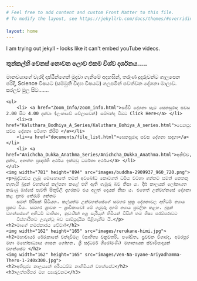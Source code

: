 ```yaml
---
# Feel free to add content and custom Front Matter to this file.
# To modify the layout, see https://jekyllrb.com/docs/themes/#overriding-theme-defaults

layout: home
---
```


 



I am trying out jekyll - looks like it can't embed youTube videos.




<h3>තුන්කල්හි වෙනස් නොවන ලොව එකම විශ්ව දර්ශනය..... </h3>
    මානවයාගේ වැරදි දෘෂ්ඨීන්ගෙන් මුදවා ගැනීමේ අදහසින්, තරුණ දූදරුවන්ට ගැලපෙන පරිදි, Science විෂයට (සම්මුති විද්‍යා විෂයට) ගලපමින් පවත්වන දේශනා මාලාව. සරලව මුල සිට…….

    <ul>
        <li> <a href="Zoom_Info/zoom_info.html">සජීවි දේශනා සෑම සෙනසුරාදා සවස 2.00 සිට 4.00 දක්වා (ලංකාවේ වේලාවෙන්) සම්බන්ද වීමට Click Here</a> </li>
        <li><a href="Kaluthara_Bodhiya_A_Series/Kaluthara_Bohiya_A_series.html">සෙනසුරාදා සවස දේශනා පටිගත කිරීම් </a></li>
        <li><a href="documents/file_list.html">සෙනසුරාදා සවස දේශනා සඳහා</a></li>
        <li> <a href="Anichcha_Dukka_Anathma_Series/Anichcha_Dukka_Anathma.html">අනිච්ච, දුක්ඛ, අනත්ත ප්‍රඥප්ති අර්ථය ඉක්මවූ ධර්මතා අර්ථය</a> </li>
    </ul>
    <img width="781" height="894" src="images/buddha-2909937_960_720.png">
    <p>බුද්ධත්‍වය ලැබූ මොහොතේ තමන් අවබෝධ කොටගත් ධර්‍මය වටහා ගන්නට සමත් කෙනකු නැතැයි බුදුන් වහන්සේ කල්පනා කළේ එහි ඇති ගැඹුරු බව නිසා ය. දීර්‍ඝ කාලයක් ලෝකායත කරුණු ඔස්සේ පැවති සිතුවිලි දහරකට එය අලුත් දෙයක් නිසා ය. එහෙත් උන්වහ්නසේ දේශනා කළ දහම තේරුම් ගන්නට
        සමත් පිරිසක් සිටියහ. කල්යත්ම උන්වහන්සේගේ සමහර සූත්‍ර‍ දේශනාවල අභිධර්‍ම න්‍යාය ප්‍ර‍කට විය. සමහර ශ්‍රාවක – ශ්‍රාවිකාවෝ මේ ගැඹුරු දහම් න්‍යාය ප්‍ර‍චලිත කළහ. බුදුන් වහන්සේගේ අභිධර්‍ම මාතිකා, නුවණින් අග්‍ර‍ සැරියුත් හිමියන් විසින් තම ශිෂ්‍ය පරම්පරාවට
        විස්තාරිතව උගැන්වූ බව සාම්ප්‍ර‍දායික පිළිගැනීම යි.</p>
    <h2>මාගේ නමස්කාරය වේවා!</h2>
    <img width="162" height="165" src="images/rerukane-himi.jpg">
    <h2>මහාචාර්ය රේරුකානේ චන්දවිමල (සාහිත්‍ය චක්‍ර‍වර්ති, පණ්ඩිත, ප්‍ර‍වචන විශාරද, අමරපුර මහා මහෝපාධ්‍යාය ශාසන ශෝභන, ශ්‍රී සද්ධර්ම ශිරෝමණී) මහානායක ස්වාමිපාදයන් වහන්සේට </h2>
    <img width="162" height="165" src="images/Ven-Na-Uyane-Ariyadhamma-Thero-1-240x300.jpg">
    <h2>අතිපූජ්‍ය නාඋයනේ අරියධම්ම නාහිමියන් වහන්සේට</h2>
    <h3>උත්තරීතර මහ සඝරුවනට</h3>

